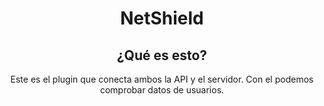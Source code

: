 <div align="center">

# NetShield
## ¿Qué es esto?
Este es el plugin que conecta ambos la API y el servidor. Con el podemos comprobar datos de usuarios.
